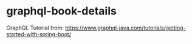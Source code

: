 # graphql-book-details
GraphQL Tutorial from: https://www.graphql-java.com/tutorials/getting-started-with-spring-boot/

